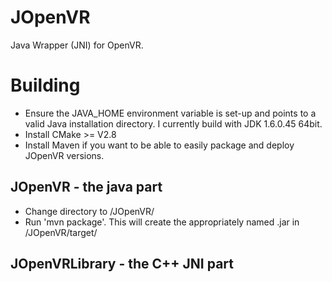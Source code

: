 JOpenVR
=======

Java Wrapper (JNI) for OpenVR. 


Building
========

- Ensure the JAVA_HOME environment variable is set-up and points to a valid Java installation directory. I currently build with JDK 1.6.0.45 64bit.
- Install CMake >= V2.8
- Install Maven if you want to be able to easily package and deploy JOpenVR versions.

JOpenVR - the java part
---------------------

- Change directory to <JOpenVR root>/JOpenVR/
- Run 'mvn package'. This will create the appropriately named <JOpenVR-version>.jar in <JOpenVR root>/JOpenVR/target/

JOpenVRLibrary - the C++ JNI part
-------------------------------



